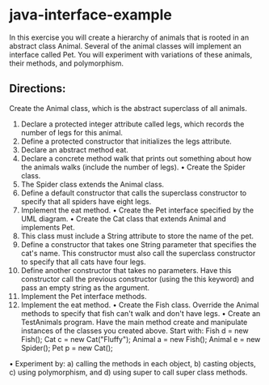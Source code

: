 # java-interface-example
In this exercise you will create a hierarchy of animals that is rooted in an abstract class Animal. Several of the animal classes will implement an interface called Pet. You will experiment with variations of these animals, their methods, and polymorphism.

##  Directions:

Create the Animal class, which is the abstract superclass of all animals.
1.	Declare a protected integer attribute called legs, which records the number of legs for this animal. 
2.	Define a protected constructor that initializes the legs attribute. 
3.	Declare an abstract method eat.
4.	Declare a concrete method walk that prints out something about how the animals walks (include the number of legs).
•	 Create the Spider class. 
1.	The Spider class extends the Animal class. 
2.	Define a default constructor that calls the superclass constructor to specify that all spiders have eight legs.
3.	 Implement the eat method. 
•	Create the Pet interface specified by the UML diagram.
•	Create the Cat class that extends Animal and implements Pet. 
1.	This class must include a String attribute to store the name of the pet. 
2.	Define a constructor that takes one String parameter that specifies the cat's name. This constructor must also call the superclass constructor to specify that all cats have four legs. 
3.	Define another constructor that takes no parameters. Have this constructor call the previous constructor (using the this keyword) and pass an empty string as the argument.
4.	Implement the Pet interface methods. 
5.	Implement the eat method. 
•	Create the Fish class. Override the Animal methods to specify that fish can't walk and don't have legs. 
•	Create an TestAnimals program. Have the main method create and manipulate instances of the classes you created above. Start with: 
          Fish d = new Fish();
          Cat c = new Cat("Fluffy");
          Animal a = new Fish();
          Animal e = new Spider();
          Pet p = new Cat();

•	Experiment by:
     a) calling the methods in each object,
     b) casting objects,
     c) using polymorphism, and
     d) using super to call super class methods.
